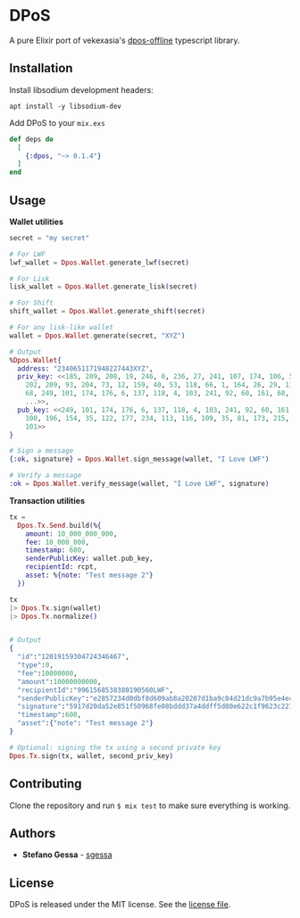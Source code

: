 # DPoS

A pure Elixir port of vekexasia's [dpos-offline](https://www.npmjs.com/package/dpos-offline) typescript library.

## Installation

Install libsodium development headers:

`apt install -y libsodium-dev`

Add DPoS to your `mix.exs`

```elixir
def deps do
  [
    {:dpos, "~> 0.1.4"}
  ]
end
```

## Usage

**Wallet utilities**

```elixir
secret = "my secret"

# For LWF
lwf_wallet = Dpos.Wallet.generate_lwf(secret)

# For Lisk
lisk_wallet = Dpos.Wallet.generate_lisk(secret)

# For Shift
shift_wallet = Dpos.Wallet.generate_shift(secret)

# For any lisk-like wallet
wallet = Dpos.Wallet.generate(secret, "XYZ")

# Output
%Dpos.Wallet{
  address: "2340651171948227443XYZ",
  priv_key: <<185, 209, 208, 19, 246, 0, 236, 27, 241, 107, 174, 106, 54, 52,
    202, 209, 93, 204, 73, 12, 159, 40, 53, 118, 66, 1, 164, 26, 29, 112, 222,
    68, 249, 101, 174, 176, 6, 137, 118, 4, 103, 241, 92, 60, 161, 68, 190, 100,
    ...>>,
  pub_key: <<249, 101, 174, 176, 6, 137, 118, 4, 103, 241, 92, 60, 161, 68, 190,
    100, 196, 154, 35, 122, 177, 234, 113, 116, 109, 35, 81, 173, 215, 138, 11,
    101>>
}

# Sign a message
{:ok, signature} = Dpos.Wallet.sign_message(wallet, "I Love LWF")

# Verify a message
:ok = Dpos.Wallet.verify_message(wallet, "I Love LWF", signature)
```

**Transaction utilities**

```elixir
tx =
  Dpos.Tx.Send.build(%{
    amount: 10_000_000_000,
    fee: 10_000_000,
    timestamp: 600,
    senderPublicKey: wallet.pub_key,
    recipientId: rcpt,
    asset: %{note: "Test message 2"}
  })

tx
|> Dpos.Tx.sign(wallet)
|> Dpos.Tx.normalize()


# Output
{
  "id":"12019159304724346467",
  "type":0,
  "fee":10000000,
  "amount":10000000000,
  "recipientId":"9961568538380190560LWF",
  "senderPublicKey":"e2857234d0dbf8d609ab8a20207d1ba9c84d21dc9a7b95e4ecd717e0369a744b",
  "signature":"5917d20da52e851f50968fe08bddd37a4ddff5d80e622c1f9623c2210c8eb24876dc5fae80aa39bb84872670da175aa9b0a20b0f2c865752912e4204caccdc0e",
  "timestamp":600,
  "asset":{"note": "Test message 2"}
}

# Optional: signing the tx using a second private key
Dpos.Tx.sign(tx, wallet, second_priv_key)
```

## Contributing

Clone the repository and run `$ mix test` to make sure everything is working.

## Authors

* **Stefano Gessa** - [sgessa](https://github.com/sgessa)

## License

DPoS is released under the MIT license. See the [license file](LICENSE.txt).
